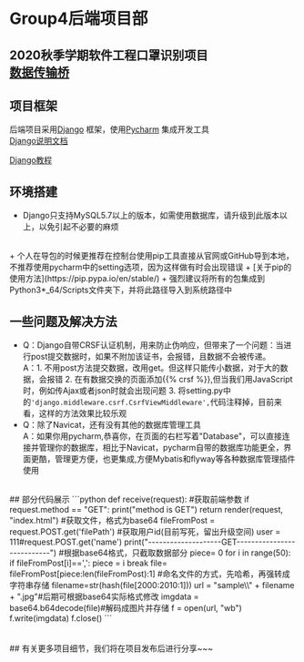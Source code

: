 # Group4后端项目部
2020秋季学期软件工程口罩识别项目<br>
[数据传输桥](https://github.com/Xisaname/TestBridge)
<br>
---
## 项目框架
后端项目采用[Django](https://github.com/django/django) 框架，使用[Pycharm](https://www.jetbrains.com/pycharm/) 集成开发工具
<br>
[Django说明文档](https://docs.djangoproject.com/en/3.1/)
<br>

[Django教程](https://www.runoob.com/django/django-tutorial.html)
## 环境搭建
+ Django只支持MySQL5.7以上的版本，如需使用数据库，请升级到此版本以上，以免引起不必要的麻烦
<br>
+ 个人在导包的时候更推荐在控制台使用pip工具直接从官网或GitHub导到本地，不推荐使用pycharm中的setting选项，因为这样做有时会出现错误
+ [关于pip的使用方法](https://pip.pypa.io/en/stable/)
+ 强烈建议将所有的包集成到Python3*_64/Scripts文件夹下，并将此路径导入到系统路径中

## 一些问题及解决方法
+ Q：Django自带CRSF认证机制，用来防止伪响应，但带来了一个问题：当进行post提交数据时，如果不附加该证书，会报错，且数据不会被传递。
<br>A：1. 不用post方法提交数据，改用get。但这样只能传小数据，对于大的数据，会报错 2. 在有数据交换的页面添加{{% crsf %}},但当我们用JavaScript时，例如传Ajax或者json时就会出现问题 3. 将setting.py中的```'django.middleware.csrf.CsrfViewMiddleware',```代码注释掉，目前来看，这样的方法效果比较乐观
+ Q：除了Navicat，还有没有其他的数据库管理工具
<br>A：如果你用pycharm,恭喜你，在页面的右栏写着"Database"，可以直接连接并管理你的数据库，相比于Navicat，pycharm自带的数据库功能更全，界面更酷，管理更方便，也更集成,方便Mybatis和flyway等各种数据库管理插件使用
<br>
## 部分代码展示
```python
def receive(request):
    #获取前端参数
    if request.method == "GET":
        print("method is GET")
        return render(request, "index.html")
    #获取文件，格式为base64
    fileFromPost = request.POST.get('filePath')
    #获取用户id(目前写死，留出升级空间)
    user = 111#request.POST.get('name')
    print("--------------------GET---------------------------")
    #根据base64格式，只截取数据部分
    piece= 0
    for i in range(50):
        if fileFromPost[i]==',':
            piece = i
            break
    file= fileFromPost[piece:len(fileFromPost):1]
    #命名文件的方式，先哈希，再强转成字符串存储
    filename=str(hash(file[2000:2010:1]))
    url = "sample\\" + filename + ".jpg"#后期可根据base64实际格式修改
    imgdata = base64.b64decode(file)#解码成图片并存储
    f = open(url, "wb")
    f.write(imgdata)
    f.close()
```
<br>
<br>
<br>
## 有关更多项目细节，我们将在项目发布后进行分享~~~
